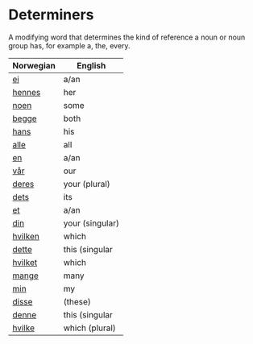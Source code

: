 # Determiners

A modifying word that determines the kind of reference a noun or noun group has, for example a, the, every.

| Norwegian | English |
| --- | --- |
| [ei](https://www.ordnett.no/search?language=no&phrase=ei) | a/an | f |
| [hennes](https://www.ordnett.no/search?language=no&phrase=hennes) | her | f |
| [noen](https://www.ordnett.no/search?language=no&phrase=noen) | some |  |
| [begge](https://www.ordnett.no/search?language=no&phrase=begge) | both |  |
| [hans](https://www.ordnett.no/search?language=no&phrase=hans) | his | m |
| [alle](https://www.ordnett.no/search?language=no&phrase=alle) | all |  |
| [en](https://www.ordnett.no/search?language=no&phrase=en) | a/an | m |
| [vår](https://www.ordnett.no/search?language=no&phrase=vår) | our |  |
| [deres](https://www.ordnett.no/search?language=no&phrase=deres) | your (plural) | None |
| [dets](https://www.ordnett.no/search?language=no&phrase=dets) | its | i |
| [et](https://www.ordnett.no/search?language=no&phrase=et) | a/an | i |
| [din](https://www.ordnett.no/search?language=no&phrase=din) | your (singular) |  |
| [hvilken](https://www.ordnett.no/search?language=no&phrase=hvilken) | which | m |
| [dette](https://www.ordnett.no/search?language=no&phrase=dette) | this (singular |  neuter) |
| [hvilket](https://www.ordnett.no/search?language=no&phrase=hvilket) | which | i |
| [mange](https://www.ordnett.no/search?language=no&phrase=mange) | many |  |
| [min](https://www.ordnett.no/search?language=no&phrase=min) | my |  |
| [disse](https://www.ordnett.no/search?language=no&phrase=disse) | (these) |  |
| [denne](https://www.ordnett.no/search?language=no&phrase=denne) | this (singular |  masculine and femenine) |
| [hvilke](https://www.ordnett.no/search?language=no&phrase=hvilke) | which (plural) |  |

